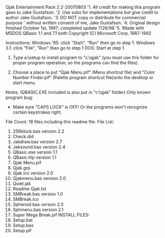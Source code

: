 Qjak Entertainment Pack 2.2-20070803
'1. All credit for making this program goes to Jake Gustafson.
'2. Use subs for implementations but give credit to author Jake Gustafson.
'3. DO NOT copy or distribute for commercial purpose
'   without written consent of me, Jake Gustafson.
'4. Original design finished October 1st, 1997; completed update 7/26/98
'5. !Made with MSDOS QBasic 1.1 and 7.1 both Copyright (C) Microsoft Corp. 1987-1992

Instructions:
Windows '95: click "Start", "Run" then go to step 1.
Windows 3.1: click "File", "Run" then go to step 1
DOS: Start at step 1.

1.  Type a:\setup to install program to "c:\qjak" (you must use
    this folder for proper program operation; so the programs can
    find the files).

2.  Choose a place to put "Qjak Menu.pif" (Menu shortcut file)
    and "Color Number Finder.pif" (Palette program shortcut
    file)onto the desktop or start menu.

Notes:
(QBASIC.EXE included is also put in "c:\qjak" folder)
Only known program bug:
- Make sure "CAPS LOCK" is OFF!  Or the programs
  won't recognize certain keystrokes right.

File Count: 18 files including this readme file.
File List:
1.  256block.bas			version 2.2
2.  Check.did
3.  Jakdraw.bas			version 2.7
4.  Jaksound.bas			version 2.4
5.  QBasic.exe			version 1.1
6.  QBasic.hlp			version 1.1
7.  Qjak Menu.pif
8.  Qjak.grp
9.  Qjak.ico			version 2.0
10. Qjakmenu.bas			version 2.0
11. Quiet.jak
12. Readme Qjak.txt
13. SMBreak.bas 			version 1.0
14. SMBreak.ico
15. Spheroid.bas			version 2.0
16. Sphmenu.bas			version 2.1
17. Super Mega Break.pif
INSTALL FILES:
18. Setup.bat
19. Setup.bas
20. Setup.pif
